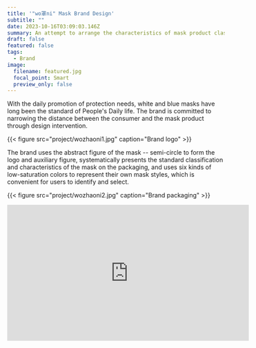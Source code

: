 ```yaml
---
title: '"wo罩ni" Mask Brand Design'
subtitle: ""
date: 2023-10-16T03:09:03.146Z
summary: An attempt to arrange the characteristics of mask product classification
draft: false
featured: false
tags:
  - Brand
image:
  filename: featured.jpg
  focal_point: Smart
  preview_only: false
---
```

With the daily promotion of protection needs, white and blue masks have long been the standard of People's Daily life. The brand is committed to narrowing the distance between the consumer and the mask product through design intervention.

{{< figure src="project/wozhaoni1.jpg" caption="Brand logo" >}}

The brand uses the abstract figure of the mask -- semi-circle to form the logo and auxiliary figure, systematically presents the standard classification and characteristics of the mask on the packaging, and uses six kinds of low-saturation colors to represent their own mask styles, which is convenient for users to identify and select.

{{< figure src="project/wozhaoni2.jpg" caption="Brand packaging" >}}

<div style="text-align: center;">
<iframe width="560" height="315" src="https://www.youtube.com/embed/feTlIIEyyGk?si=U-tsDPOeHb5cJHCG" title="YouTube video player" frameborder="0" allow="accelerometer; autoplay; clipboard-write; encrypted-media; gyroscope; picture-in-picture; web-share" allowfullscreen></iframe>
</div>